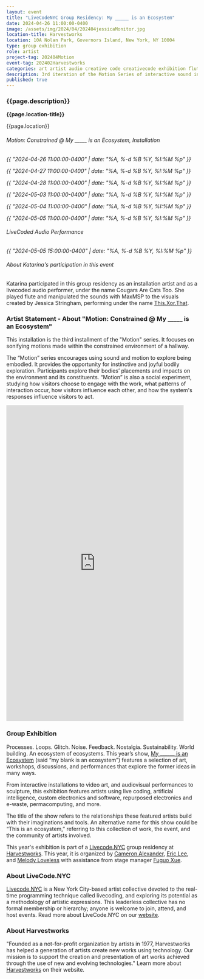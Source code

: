 ```yaml
---
layout: event
title: "LiveCodeNYC Group Residency: My _____ is an Ecosystem"
date: 2024-04-26 11:00:00-0400
image: /assets/img/2024/04/202404jessicaMonitor.jpg
location-title: Harvestworks
location: 10A Nolan Park, Governors Island, New York, NY 10004
type: group exhibition
role: artist
project-tag: 202404Motion
event-tag: 202402Harvestworks
categories: art artist audio creative code creativecode exhibition flute generative interactive installation livecode maxmsp motion sound
description: 3rd iteration of the Motion Series of interactive sound installation plus livecoded audio performance
published: true
---
```

### {{page.description}}

**{{page.location-title}}**

{{page.location}}


###### Motion: Constrained @ My _____ is an Ecosystem, Installation
*{{ "2024-04-26 11:00:00-0400" | date: "%A, %-d %B %Y, %I:%M %p" }}*

*{{ "2024-04-27 11:00:00-0400" | date: "%A, %-d %B %Y, %I:%M %p" }}*

*{{ "2024-04-28 11:00:00-0400" | date: "%A, %-d %B %Y, %I:%M %p" }}*

*{{ "2024-05-03 11:00:00-0400" | date: "%A, %-d %B %Y, %I:%M %p" }}*

*{{ "2024-05-04 11:00:00-0400" | date: "%A, %-d %B %Y, %I:%M %p" }}*

*{{ "2024-05-05 11:00:00-0400" | date: "%A, %-d %B %Y, %I:%M %p" }}*

###### LiveCoded Audio Performance

*{{ "2024-05-05 15:00:00-0400" | date: "%A, %-d %B %Y, %I:%M %p" }}*

###### About Katarina's participation in this event
Katarina participated in this group residency as an installation artist and as a livecoded audio performer, under the name Cougars Are Cats Too. She played flute and manipulated the sounds with MaxMSP to the visuals created by Jessica Stringham, performing under the name [This.Xor.That](https://www.thisxorthat.art/).

### Artist Statement - About "Motion: Constrained @ My _____ is an Ecosystem"
This installation is the third installment of the "Motion" series. It focuses on sonifying motions made within the constrained environment of a hallway.

The “Motion” series encourages using sound and motion to explore being embodied. It provides the opportunity for instinctive and joyful bodily exploration. Participants explore their bodies’ placements and impacts on the environment and its constituents. “Motion” is also a social experiment, studying how visitors choose to engage with the work, what patterns of interaction occur, how visitors influence each other, and how the system's responses influence visitors to act.

<iframe width="467" height="830" src="https://www.youtube.com/embed/y7qW_fih4Ts" title="Motion: Constrained Demo" frameborder="0" allow="accelerometer; autoplay; clipboard-write; encrypted-media; gyroscope; picture-in-picture; web-share" referrerpolicy="strict-origin-when-cross-origin" allowfullscreen></iframe>

### Group Exhibition
Processes. Loops. Glitch. Noise. Feedback. Nostalgia. Sustainability. World building. An ecosystem of ecosystems. This year’s show, [My ______ is an Ecosystem](https://www.harvestworks.org/livecodenyc2024-apr-26-may-5/) (said “my blank is an ecosystem”) features a selection of art, workshops, discussions, and performances that explore the former ideas in many ways.

From interactive installations to video art, and audiovisual performances to sculpture, this exhibition features artists using live coding, artificial intelligence, custom electronics and software, repurposed electronics and e-waste, permacomputing, and more.

The title of the show refers to the relationships these featured artists build with their imaginations and tools. An alternative name for this show could be “This is an ecosystem,” referring to this collection of work, the event, and the community of artists involved.

This year's exhibition is part of a [Livecode.NYC](https://livecode.nyc/) group residency at [Harvestworks](https://www.harvestworks.org/). This year, it is organized by [Cameron Alexander](https://emptyfla.sh/), [Eric Lee](https://www.instagram.com/eggsovereager/), and [Melody Loveless](https://www.melodyloveless.com/) with assistance from stage manager [Fuguo Xue](https://fuguoxue.github.io/).

### About LiveCode.NYC
[Livecode.NYC](https://livecode.nyc/) is a New York City-based artist collective devoted to the real-time programming technique called livecoding, and exploring its potential as a methodology of artistic expressions. This leaderless collective has no formal membership or hierarchy; anyone is welcome to join, attend, and host events. Read more about LiveCode.NYC on our [website]((https://livecode.nyc/)).

### About Harvestworks
"Founded as a not-for-profit organization by artists in 1977, Harvestworks has helped a generation of artists create new works using technology. Our mission is to support the creation and presentation of art works achieved through the use of new and evolving technologies."  Learn more about [Harvestworks](https://www.harvestworks.org/) on their website.
